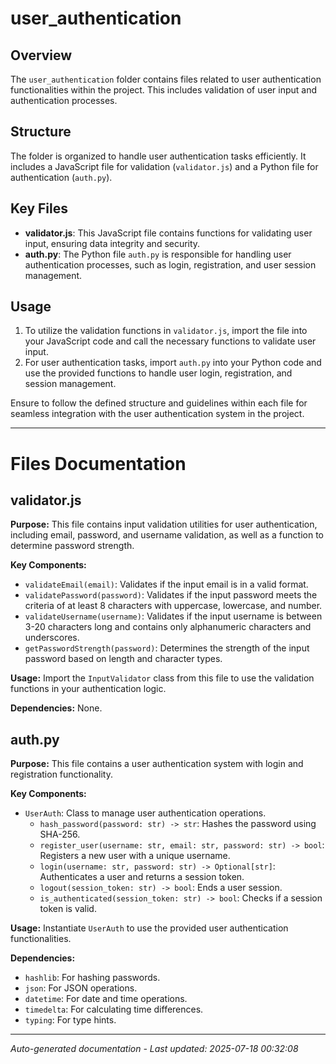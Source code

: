 # user_authentication

## Overview
The `user_authentication` folder contains files related to user authentication functionalities within the project. This includes validation of user input and authentication processes.

## Structure
The folder is organized to handle user authentication tasks efficiently. It includes a JavaScript file for validation (`validator.js`) and a Python file for authentication (`auth.py`).

## Key Files
- **validator.js**: This JavaScript file contains functions for validating user input, ensuring data integrity and security.
- **auth.py**: The Python file `auth.py` is responsible for handling user authentication processes, such as login, registration, and user session management.

## Usage
1. To utilize the validation functions in `validator.js`, import the file into your JavaScript code and call the necessary functions to validate user input.
2. For user authentication tasks, import `auth.py` into your Python code and use the provided functions to handle user login, registration, and session management.

Ensure to follow the defined structure and guidelines within each file for seamless integration with the user authentication system in the project.

---

# Files Documentation

## validator.js

**Purpose:** This file contains input validation utilities for user authentication, including email, password, and username validation, as well as a function to determine password strength.

**Key Components:**
- `validateEmail(email)`: Validates if the input email is in a valid format.
- `validatePassword(password)`: Validates if the input password meets the criteria of at least 8 characters with uppercase, lowercase, and number.
- `validateUsername(username)`: Validates if the input username is between 3-20 characters long and contains only alphanumeric characters and underscores.
- `getPasswordStrength(password)`: Determines the strength of the input password based on length and character types.

**Usage:** Import the `InputValidator` class from this file to use the validation functions in your authentication logic.

**Dependencies:** None.

## auth.py

**Purpose:** This file contains a user authentication system with login and registration functionality.

**Key Components:**
- `UserAuth`: Class to manage user authentication operations.
  - `hash_password(password: str) -> str`: Hashes the password using SHA-256.
  - `register_user(username: str, email: str, password: str) -> bool`: Registers a new user with a unique username.
  - `login(username: str, password: str) -> Optional[str]`: Authenticates a user and returns a session token.
  - `logout(session_token: str) -> bool`: Ends a user session.
  - `is_authenticated(session_token: str) -> bool`: Checks if a session token is valid.

**Usage:** Instantiate `UserAuth` to use the provided user authentication functionalities.

**Dependencies:**
- `hashlib`: For hashing passwords.
- `json`: For JSON operations.
- `datetime`: For date and time operations.
- `timedelta`: For calculating time differences.
- `typing`: For type hints.

---
*Auto-generated documentation - Last updated: 2025-07-18 00:32:08*
